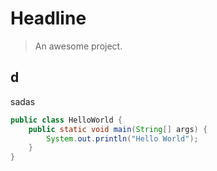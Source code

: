 # Headline

> An awesome project.



## d

sadas



~~~java
public class HelloWorld {
    public static void main(String[] args) {
        System.out.println("Hello World");
    }
}

